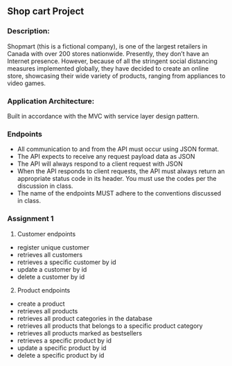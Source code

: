 **<h2>Shop cart Project</h2>**
**<h3>Description:</h3>**
Shopmart (this is a fictional company), is one of the largest retailers in Canada with over 200 stores nationwide. Presently, they don’t have an Internet presence. However, because of all the stringent social distancing measures implemented globally, they have decided to create an online store, showcasing their wide variety of products, ranging from appliances to video games.

**<h3>Application Architecture:</h3>**
Built in accordance with the MVC with service layer design pattern. 

**<h3>Endpoints</h3>**
- All communication to and from the API must occur using JSON format. 
- The API expects to receive any request payload data as JSON
- The API will always respond to a client request with JSON 
- When the API responds to client requests, the API must always return an appropriate status code in its header.  You must use the codes per the discussion in class.
- The name of the endpoints MUST adhere to the conventions discussed in class. 

**<h3>Assignment 1</h3>**
1. Customer endpoints
- register unique customer
- retrieves all customers
- retrieves a specific customer by id
- update a customer by id
- delete a customer by id

2. Product endpoints
- create a product
- retrieves all products
- retrieves all product categories in the database
- retrieves all products that belongs to a specific product category
- retrieves all products marked as bestsellers
- retrieves a specific product by id
- update a specific product by id
- delete a specific product by id